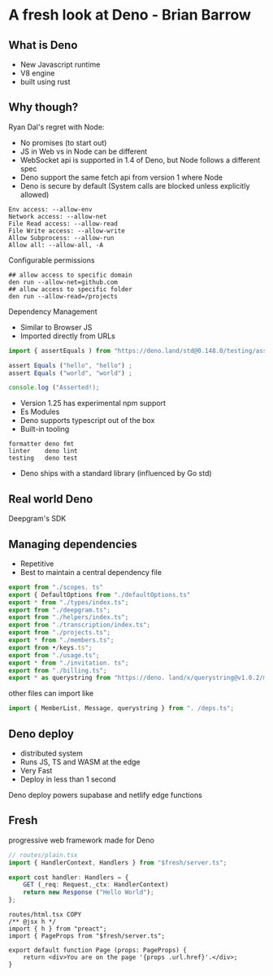 # A fresh look at Deno - Brian Barrow

## What is Deno
- New Javascript runtime
- V8 engine
- built using rust

## Why though?
Ryan Dal's regret with Node:
- No promises (to start out)
- JS in Web vs in Node can be different
- WebSocket api is supported in 1.4 of Deno, but Node follows a different spec
- Deno support the same fetch api from version 1 where Node 
- Deno is secure by default (System calls are blocked unless explicitly allowed)
```shell
Env access: --allow-env
Network access: --allow-net
File Read access: --allow-read
File Write access: --allow-write
Allow Subprocess: --allow-run
Allow all: --allow-all, -A
```

Configurable permissions
```shell
## allow access to specific domain
den run --allow-net=github.com
## allow access to specific folder
den run --allow-read=/projects
```

Dependency Management
- Similar to Browser JS
- Imported directly from URLs
```javascript
import { assertEquals ) from "https://deno.land/std@0.148.0/testing/asserts.ts";

assert Equals ("hello", "hello") ;
assert Equals ("world", "world") ;

console.log ("Asserted!);
```

- Version 1.25 has experimental npm support
- Es Modules 
- Deno supports typescript out of the box
- Built-in tooling
```shell
formatter deno fmt
linter    deno lint
testing   deno test
```

- Deno ships with a standard library (influenced by Go std)

## Real world Deno
Deepgram's SDK

## Managing dependencies
- Repetitive
- Best to maintain a central dependency file
```typescript
export from "./scopes. ts"
export { DefaultOptions from "./defaultOptions.ts"
export * from "./types/index.ts";
export from "./deepgram.ts";
export from "./helpers/index.ts";
export from "./transcription/index.ts";
export from "./projects.ts";
export * from "./members.ts";
export from •/keys.ts";
export from "./usage.ts";
export * from "./invitation. ts";
export from "./billing.ts";
export * as querystring from "https://deno. land/x/querystring@v1.0.2/mod.js";
```

other files can import like 
```typescript
import { MemberList, Message, querystring } from ". /deps.ts";
```

## Deno deploy
- distributed system
- Runs JS, TS and WASM at the edge
- Very Fast 
- Deploy in less than 1 second

Deno deploy powers supabase and netlify edge functions



## Fresh
progressive web framework made for Deno

```typescript
// routes/plain.tsx
import { HandlerContext, Handlers } from "$fresh/server.ts";

export cost handler: Handlers = {
	GET (_req: Request,_ctx: HandlerContext)
	return new Response ("Hello World");
};
```

```typescript-jsx
routes/html.tsx COPY
/** @jsx h */
import { h } from "preact";
import { PageProps from "$fresh/server.ts";

export default function Page (props: PageProps) {
	return <div>You are on the page '{props .url.href}'.</div>;
}
```